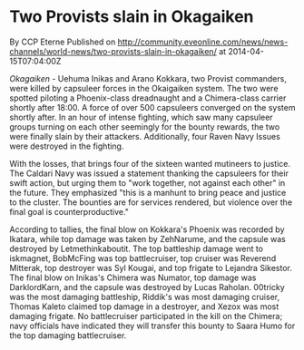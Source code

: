 # Two Provists slain in Okagaiken
By CCP Eterne
Published on http://community.eveonline.com/news/news-channels/world-news/two-provists-slain-in-okagaiken/ at 2014-04-15T07:04:00Z

_Okagaiken_ - Uehuma Inikas and Arano Kokkara, two Provist commanders, were killed by capsuleer forces in the Okaigaiken system. The two were spotted piloting a Phoenix-class dreadnaught and a Chimera-class carrier shortly after 18:00. A force of over 500 capsuleers converged on the system shortly after. In an hour of intense fighting, which saw many capsuleer groups turning on each other seemingly for the bounty rewards, the two were finally slain by their attackers. Additionally, four Raven Navy Issues were destroyed in the fighting.

With the losses, that brings four of the sixteen wanted mutineers to justice. The Caldari Navy was issued a statement thanking the capsuleers for their swift action, but urging them to "work together, not against each other" in the future. They emphasized "this is a manhunt to bring peace and justice to the cluster. The bounties are for services rendered, but violence over the final goal is counterproductive."

According to tallies, the final blow on Kokkara's Phoenix was recorded by Ikatara, while top damage was taken by ZehNarume, and the capsule was destroyed by Letmethinkaboutit. The top battleship damage went to iskmagnet, BobMcFing was top battlecruiser, top cruiser was Reverend Mitterak, top destroyer was Syl Kougai, and top frigate to Lejandra Sikestor. The final blow on Inikas's Chimera was Numator, top damage was DarklordKarn, and the capsule was destroyed by Lucas Raholan. 00tricky was the most damaging battleship, Riddik's was most damaging cruiser, Thomas Kaleto claimed top damage in a destroyer, and Xezox was most damaging frigate. No battlecruiser participated in the kill on the Chimera; navy officials have indicated they will transfer this bounty to Saara Humo for the top damaging battlecruiser.

